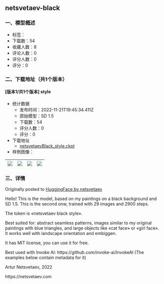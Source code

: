 ## netsvetaev-black
### 一、模型概述

- 标签：
- 下载数：54
- 收藏人数：8
- 评论人数：0
- 评分人数：0
- 评分：0

### 二、下载地址（共1个版本）

#### [版本1/共1个版本] style

- 统计数据
  - 发布时间：2022-11-21T19:45:34.411Z
  - 原始模型：SD 1.5
  - 下载数：54
  - 评分人数：0
  - 评分：0
- 下载地址
  - [netsvetaevBlack_style.ckpt](https://civitai.com/api/download/models/1014)
- 样例图像：

| <img src="https://image.civitai.com/xG1nkqKTMzGDvpLrqFT7WA/c45b1eb9-f765-4f44-65bb-ca6f92f11e00/width=450/8466.jpeg" /> | <img src="https://image.civitai.com/xG1nkqKTMzGDvpLrqFT7WA/0c898f7b-859e-4df5-342b-2cf57ef16d00/width=450/8460.jpeg" /> | <img src="https://image.civitai.com/xG1nkqKTMzGDvpLrqFT7WA/f6249663-a6e2-4f8a-d59d-519905276a00/width=450/8461.jpeg" /> | <img src="https://image.civitai.com/xG1nkqKTMzGDvpLrqFT7WA/322423c0-6d22-47a2-4e30-1d11ddfd9800/width=450/8462.jpeg" /> |
| ---- | ---- | ---- | ---- |


### 三、详情
<p>Originally posted to <a href="https://huggingface.co/netsvetaev/netsvetaev-black" rel="ugc" target="_blank">HuggingFace by netsvetaev</a></p><p>Hello! This is the model, based on my paintings on a black background and SD 1.5. This is the second onw, trained with 29 images and 2900 steps.</p><p>The token is «netsvetaev black style».</p><p>Best suited for: abstract seamless patterns, images similar to my original paintings with blue triangles, and large objects like «cat face» or «girl face». It works well with landscape orientation and embiggen.</p><p>It has MIT license, you can use it for free.</p><p>Best used with Invoke AI: https://github.com/invoke-ai/InvokeAI (The examples below contain metadata for it)</p><p>Artur Netsvetaev, 2022</p><p>https://netsvetaev.com</p>
